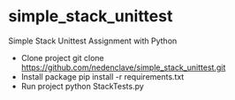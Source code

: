 # simple_stack_unittest
Simple Stack Unittest Assignment with Python
- Clone project
git clone https://github.com/nedenclave/simple_stack_unittest.git
- Install package
pip install -r requirements.txt
- Run project
python StackTests.py
